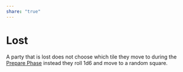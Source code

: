 ```yaml
---
share: "true"
---
```


# Lost    
    
A party that is lost does not choose which tile they move to during the [Prepare Phase](./Prepare-Phase.md) instead they roll 1d6 and move to a random square.